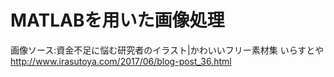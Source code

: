 ﻿# MATLABを用いた画像処理
  
  画像ソース:資金不足に悩む研究者のイラスト|かわいいフリー素材集 いらすとや <http://www.irasutoya.com/2017/06/blog-post_36.html>

